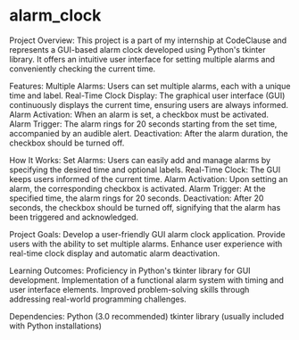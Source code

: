 # alarm_clock
Project Overview:
This project is a part of my internship at CodeClause and represents a GUI-based alarm clock developed using Python's tkinter library. It offers an intuitive user interface for setting multiple alarms and conveniently checking the current time.

Features:
Multiple Alarms: Users can set multiple alarms, each with a unique time and label.
Real-Time Clock Display: The graphical user interface (GUI) continuously displays the current time, ensuring users are always informed.
Alarm Activation: When an alarm is set, a checkbox must be activated.
Alarm Trigger: The alarm rings for 20 seconds starting from the set time, accompanied by an audible alert.
Deactivation: After the alarm duration, the checkbox should be turned off.

How It Works:
Set Alarms: Users can easily add and manage alarms by specifying the desired time and optional labels.
Real-Time Clock: The GUI keeps users informed of the current time.
Alarm Activation: Upon setting an alarm, the corresponding checkbox is activated.
Alarm Trigger: At the specified time, the alarm rings for 20 seconds.
Deactivation: After 20 seconds, the checkbox should be turned off, signifying that the alarm has been triggered and acknowledged.

Project Goals:
Develop a user-friendly GUI alarm clock application.
Provide users with the ability to set multiple alarms.
Enhance user experience with real-time clock display and automatic alarm deactivation.

Learning Outcomes:
Proficiency in Python's tkinter library for GUI development.
Implementation of a functional alarm system with timing and user interface elements.
Improved problem-solving skills through addressing real-world programming challenges.

Dependencies:
Python (3.0 recommended)
tkinter library (usually included with Python installations)
